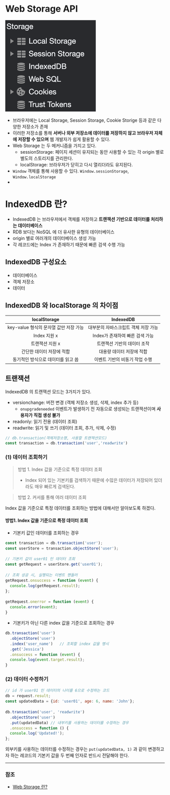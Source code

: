 # Web Storage API 

![image-20210605071143843](./images/image-20210605071143843.png)

* 브라우저에는 Local Storage, Session Storage, Cookie Storige 등과 같은 다양한 저장소가 존재
* 이러한 저장소를 통해 **서버나 외부 저장소에 데이터를 저장하지 않고 브라우저 자체에 저장할 수 있으며** 웹 개발자가 쉽게 활용할 수 있다.
* Web Storage 는 두 메커니즘을 가지고 있다.
  * sessionStorage: 페이지 세션이 유지되는 동안 사용할 수 있는 각 origin 별로 별도의 스토리지를 관리한다. 
  * localStorage: 브라우저가 닫히고 다시 열리더라도 유지된다.
* `Window` 객체를 통해 사용할 수 있다. `Window.sessionStorage`, `Window.localStorage`
* 

# IndexedDB 란?

* IndexedDB 는 브라우저에서 객체를 저장하고 **트랜잭션 기반으로 데이터를 처리하는 데이터베이스** 
* RDB 보다는 NoSQL 에 더 유사한 유형의 데이터베이스
* origin 별로 여러개의 데이터베이스 생성 가능
* 각 레코드에는 Index 가 존재하기 때문에 빠른 검색 수행 가능



## IndexedDB 구성요소

* 데이터베이스
* 객체 저장소 
* 데이터



## IndexedDB 와 localStorage 의 차이점

|              localStorage              |              IndexedDB               |
| :------------------------------------: | :----------------------------------: |
| key-value 형식의 문자열 값만 저장 가능 | 대부분의 자바스크립트 객체 저장 가능 |
|              Index 지원 x              |   Index가 존재하여 빠른 검색 가능    |
|            트랜잭션 지원 x             |     트랜잭션 기반의 데이터 조작      |
|       간단한 데이터 저장에 적합        |      대용량 데이터 저장에 적합       |
|   동기적인 방식으로 데이터를 읽고 씀   |    이벤트 기반의 비동기 작업 수행    |



## 트랜잭션

IndexedDB 의 트랜잭션 모드는 3가지가 있다.

* versionchange: 버전 변경 (객체 저장소 생성, 삭제, index 추가 등)
  * `onupgradeneeded` 이벤트가 발생하기 전 자동으로 생성되는 트랜잭션이며 **사용자가 직접 생성 불가**
* readonly: 읽기 전용 (데이터 조회)
* readwrite: 읽기 및 쓰기 (데이터 조회, 추가, 삭제, 수정)

```javascript
// db.transaction(객체저장소명, 사용할 트랜잭션모드)
const transaction = db.transaction('user','readwrite')
```



### (1) 데이터 조회하기

> 방법 1. Index 값을 기준으로 특정 데이터 조회
>
> * Index 되어 있는 기본키를 검색하기 때문에 수많은 데이터가 저장되어 있더라도 매우 빠르게 검색된다.

> 방법 2. 커서를 통해 여러 데이터 조회



Index 값을 기준으로 특정 데이터를 조회하는 방법에 대해서만 알아보도록 하겠다. 



#### 방법1. Index 값을 기준으로 특정 데이터 조회

* 기본키 값인 데이터를 조회하는 경우

```javascript
const transaction = db.transaction('user');
const userStore = transaction.objectStore('user');

// 기본키 값이 user01 인 데이터 조회
const getRequest = userStore.get('user01');

// 조회 성공 시, 실행되는 이벤트 핸들러
getRequest.onsuccess = function (event) {
  console.log(getRequest.result);
};

getRequest.onerror = function (event) {
  console.error(event);
}
```



* 기본키가 아닌 다른 index 값을 기준으로 조회하는 경우

```javascript
db.transaction('user')
  .objectStore('user')
  .index('user_name')	// 조회할 index 값을 명시
  .get('Jessica')
  .onsuccess = function (event) {
  console.log(event.target.result);
}
```



### (2) 데이터 수정하기

```javascript
// id 가 user01 인 데이터의 나이를 6으로 수정하는 코드
db = request.result;
const updatedData = {id: 'user01', age: 6, name: 'John'};

db.transaction('user', 'readwrite')
  .objectStore('user')
  .put(updatedData)	// 내부키를 사용하는 데이터를 수정하는 경우 
  .onsuccess = function () {
  console.log('Updated!');
};
```

외부키를 사용하는 데이터를 수정하는 경우는 `put(updatedData, 1)` 과 같이 변경하고자 하는 레코드의 기본키 값을 두 번째 인자로 반드시 전달해야 한다.



----

### 참조

* [Web Storage 란?](https://developer.mozilla.org/en-US/docs/Web/API/Web_Storage_API/Using_the_Web_Storage_API)

